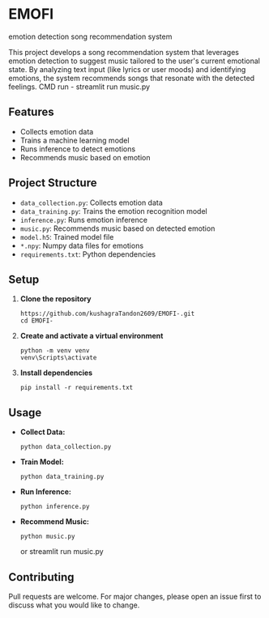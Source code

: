 # EMOFI
emotion detection song recommendation system

This project develops a song recommendation system that leverages emotion detection to suggest music tailored to the user's current emotional state. By analyzing text input (like lyrics or user moods) and identifying emotions, the system recommends songs that resonate with the detected feelings.
CMD run - streamlit run music.py

## Features
- Collects emotion data
- Trains a machine learning model
- Runs inference to detect emotions
- Recommends music based on emotion

## Project Structure
- `data_collection.py`: Collects emotion data
- `data_training.py`: Trains the emotion recognition model
- `inference.py`: Runs emotion inference
- `music.py`: Recommends music based on detected emotion
- `model.h5`: Trained model file
- `*.npy`: Numpy data files for emotions
- `requirements.txt`: Python dependencies

## Setup
1. **Clone the repository**
	 ```
	 https://github.com/kushagraTandon2609/EMOFI-.git
	 cd EMOFI-
	 ```
2. **Create and activate a virtual environment**
	 ```
	 python -m venv venv
	 venv\Scripts\activate
	 ```
3. **Install dependencies**
	 ```
	 pip install -r requirements.txt
	 ```

## Usage
- **Collect Data:**
	```
	python data_collection.py
	```
- **Train Model:**
	```
	python data_training.py
	```
- **Run Inference:**
	```
	python inference.py
	```
- **Recommend Music:**
	```
	python music.py
	```
	or
	streamlit run music.py

## Contributing
Pull requests are welcome. For major changes, please open an issue first to discuss what you would like to change.
